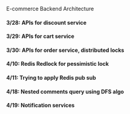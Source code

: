 E-commerce Backend Architecture
<h4>3/28: APIs for discount service</h4>
<h4>3/29: APIs for cart service</h4>
<h4>3/30: APIs for order service, distributed locks</h4>

<h4>4/10: Redis Redlock for pessimistic lock</h4>
<h4>4/11: Trying to apply Redis pub sub</h4>
<h4>4/18: Nested comments query using DFS algo </h4>
<h4>4/19: Notification services</h4>
